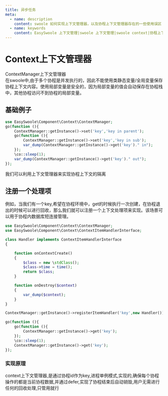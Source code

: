 ```yaml
---
title: 异步任务
meta:
  - name: description
    content: swoole 如何实现上下文管理器，以及协程上下文管理器存在的一些使用误区
  - name: keywords
    content: EasySwoole 上下文管理|swoole 上下文管理|swoole context|协程上下文管理|协程 context
---
```


# Context上下文管理器
ContextManager上下文管理器  
在swoole中,由于多个协程是并发执行的，因此不能使用类静态变量/全局变量保存协程上下文内容。使用局部变量是安全的，因为局部变量的值会自动保存在协程栈中，其他协程访问不到协程的局部变量。  

##  基础例子
```php
use EasySwoole\Component\Context\ContextManager;
go(function (){
    ContextManager::getInstance()->set('key','key in parent');
    go(function (){
        ContextManager::getInstance()->set('key','key in sub');
        var_dump(ContextManager::getInstance()->get('key')." in");
    });
    \co::sleep(1);
    var_dump(ContextManager::getInstance()->get('key')." out");
});
```
我们可以利用上下文管理器来实现协程上下文的隔离

## 注册一个处理项

例如，当我们有一个key,希望在协程环境中，get的时候执行一次创建，在协程退出的时候可以进行回收，那么我们就可以注册一个上下文处理项来实现。该场景可以用于协程内数据库短连接管理。

```php
use EasySwoole\Component\Context\ContextManager;
use EasySwoole\Component\Context\ContextItemHandlerInterface;

class Handler implements ContextItemHandlerInterface
{

    function onContextCreate()
    {
        $class = new \stdClass();
        $class->time = time();
        return $class;
    }

    function onDestroy($context)
    {
        var_dump($context);
    }
}

ContextManager::getInstance()->registerItemHandler('key',new Handler());

go(function (){
    go(function (){
        ContextManager::getInstance()->get('key');
    });
    \co::sleep(1);
    ContextManager::getInstance()->get('key');
});
```

### 实现原理
context上下文管理器,是通过协程id作为key,进程单例模式,实现的,确保每个协程操作的都是当前协程数据,并通过defer,实现了协程结束后自动销毁,用户无需进行任何的回收处理,只管用就行
